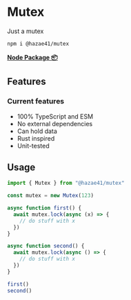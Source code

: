 # Mutex

Just a mutex

```bash
npm i @hazae41/mutex
```

[**Node Package 📦**](https://www.npmjs.com/package/@hazae41/mutex)

## Features

### Current features
- 100% TypeScript and ESM
- No external dependencies
- Can hold data
- Rust inspired
- Unit-tested

## Usage

```typescript
import { Mutex } from "@hazae41/mutex"

const mutex = new Mutex(123)

async function first() {
  await mutex.lock(async (x) => {
    // do stuff with x
  })
}

async function second() {
  await mutex.lock(async () => {
    // do stuff with x
  })
}

first()
second()
```
